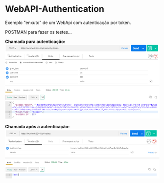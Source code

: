 # WebAPI-Authentication
Exemplo "enxuto" de um WebApi com autenticação por token.

POSTMAN para fazer os testes...

**Chamada para autenticação:**
![alt tag](https://github.com/thiagocordeirooo/WebAPI-Authentication/blob/master/chamada_para_autenticar.png)


**Chamada após a autenticação:**
![alt tag](https://github.com/thiagocordeirooo/WebAPI-Authentication/blob/master/chamada_com_autenticacao.png)
